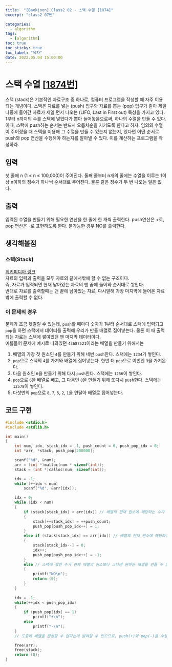 ```yaml
---
title:  "[Baekjoon] Class2 02 - 스택 수열 [1874]"
excerpt: "class2 07번"

categories:
  - algorithm
tags:
  - [algorithm]
toc: true
toc_sticky: true
toc_label: "목차"
date: 2022.05.04 15:00:00
---
```


# 스택 수열 [[1874번]](https://www.acmicpc.net/problem/1874)
스택 (stack)은 기본적인 자료구조 중 하나로, 컴퓨터 프로그램을 작성할 때 자주 이용되는 개념이다. 스택은 자료를 넣는 (push) 입구와 자료를 뽑는 (pop) 입구가 같아 제일 나중에 들어간 자료가 제일 먼저 나오는 (LIFO, Last in First out) 특성을 가지고 있다.    
1부터 n까지의 수를 스택에 넣었다가 뽑아 늘어놓음으로써, 하나의 수열을 만들 수 있다. 이때, 스택에 push하는 순서는 반드시 오름차순을 지키도록 한다고 하자. 임의의 수열이 주어졌을 때 스택을 이용해 그 수열을 만들 수 있는지 없는지, 있다면 어떤 순서로 push와 pop 연산을 수행해야 하는지를 알아낼 수 있다. 이를 계산하는 프로그램을 작성하라.    

## 입력
첫 줄에 n (1 ≤ n ≤ 100,000)이 주어진다. 둘째 줄부터 n개의 줄에는 수열을 이루는 1이상 n이하의 정수가 하나씩 순서대로 주어진다. 물론 같은 정수가 두 번 나오는 일은 없다.    

## 출력
입력된 수열을 만들기 위해 필요한 연산을 한 줄에 한 개씩 출력한다. push연산은 +로, pop 연산은 -로 표현하도록 한다. 불가능한 경우 NO를 출력한다.    

## 생각해볼점
### 스택(Stack)    
[위키피디아 링크](https://ko.wikipedia.org/wiki/%EC%8A%A4%ED%83%9D)    
자료의 입력과 출력을 모두 자료의 끝에서밖에 할 수 없는 구조이다.    
즉, 자료가 입력되면 현재 남아있는 자료의 맨 끝에 들어와 순서대로 쌓인다.    
반대로 자료를 출력할때는 맨 끝에 남아있는 자료, 다시말해 가장 마지막에 들어온 자료밖에 출력할 수 없다.    

### 이 문제의 경우
문제가 조금 헷갈릴 수 있는데, `push`할 때마다 숫자가 1부터 순서대로 스택에 입력되고 `pop`을 하면 스택에서 데이터를 출력해 우리가 만들 배열로 집어넣는다. 물론 이 때 출력되는 자료는 스택에 쌓여있던 맨 마지막 데이터이다.    
예를들어 문제에 예시로 나와있던 `43687521`이라는 배열을 만들기 위해서는    
1. 배열의 가장 첫 원소인 `4`를 만들기 위해 네번 `push`한다. 스택에는 `1234`가 쌓인다.    
2. `pop`으로 스택의 `4`를 가져와 배열에 집어넣는다. 한번 더 `pop`으로 이번엔 `3`을 가져온다.    
3. 다음 원소인 `6`을 만들기 위해 다시 `push`한다. 스택에는 `1256`이 쌓인다.     
4. `pop`으로 `6`을 배열로 빼고, 그 다음인 `8`을 만들기 위해 또다시 `push`한다. 스택에는 `12578`이 쌓인다.     
5. 다섯번의 `pop`으로 `8`, `7`, `5`, `2`, `1`을 연달아 배열로 집어넣는다.    

## 코드 구현
```c
#include <stdio.h>
#include <stdlib.h>

int main()
{
	int	num, idx, stack_idx = -1, push_count = 0, push_pop_idx = 0;
	int	*arr, *stack, push_pop[200000]; 

	scanf("%d", &num);
	arr = (int *)malloc(num * sizeof(int));
	stack = (int *)calloc(num, sizeof(int));

	idx = -1;
	while (++idx < num)
		scanf("%d", &arr[idx]);

	idx = 0;
	while (idx < num)
	{
		if (stack[stack_idx] < arr[idx]) // 배열의 현재 원소에 해당하는 수가 나올 때까지 스택을 쌓는다    
		{
			stack[++stack_idx] = ++push_count; 
			push_pop[push_pop_idx++] = 1;
		}
		else if (stack[stack_idx] == arr[idx]) // 배열의 현재 원소에 해당하는 수는 스택에서 빼 입력한다.    
		{
			stack[stack_idx--] = 0;
			idx++;
			push_pop[push_pop_idx++] = -1;
		}
		else // 스택에 쌓인 수가 현재 배열의 원소보다 크다면 원하는 배열을 만들 수 없다.    
		{
			printf("NO\n");
			return (0);
		}
	}
	
	idx = -1;
	while(++idx < push_pop_idx) 
	{
		if (push_pop[idx] == 1)
			printf("+\n");
		else
			printf("-\n");
	}
	// 도중에 배열을 완성할 수 없다는게 밝혀질 수 있으므로, push(+)와 pop(-)을 수행할때마다 따로 배열에 저장해두었다가 최종적으로 배열이 완성될경우 출력한다.

	free(arr);
	free(stack);
	return (0);
}
```
